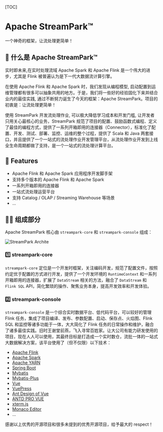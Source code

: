 [TOC]

# Apache StreamPark™

一个神奇的框架，让流处理更简单！

## 🚀 什么是 Apache StreamPark™

实时即未来,在实时处理流域 Apache Spark 和 Apache Flink 是一个伟大的进步，尤其是 Flink 被普遍认为是下一代大数据流计算引擎。

在使用 Apache Flink 和 Apache Spark 时，我们发现从编程模型, 启动配置到运维管理都有很多可以抽象共用的地方。于是，我们将一些好的经验固化下来并结合业内的最佳实践, 通过不断努力诞生了今天的框架：Apache StreamPark。项目的初衷是：让流处理更简单！

使用 StreamPark 开发流处理作业, 可以极大降低学习成本和开发门槛, 让开发者只用关心最核心的业务，StreamPark 规范了项目的配置、鼓励函数式编程、定义了最佳的编程方式，提供了一系列开箱即用的连接器（Connector），标准化了配置、开发、测试、部署、监控、运维的整个过程，提供了 Scala 和 Java 两套接口，并且提供了一个一站式的流处理作业开发管理平台，从流处理作业开发到上线全生命周期都做了支持，是一个一站式的流处理计算平台。

## 🎉 Features

* Apache Flink 和 Apache Spark 应用程序开发脚手架
* 支持多个版本的 Apache Flink 和 Apache Spark
* 一系列开箱即用的连接器
* 一站式流处理运营平台
* 支持 Catalog / OLAP / Streaming Warehouse 等场景
* ...

## 🏳‍🌈 组成部分

Apache StreamPark 核心由 `streampark-core` 和 `streampark-console` 组成：

![StreamPark Archite](https://streampark.apache.org/doc/image/streampark_archite.png)

### 1️⃣ streampark-core

`streampark-core` 定位是一个开发时框架，关注编码开发，规范了配置文件，按照约定优于配置的方式进行开发，提供了一个开发环境的 `RuntimeContext` 和一系列开箱即用的连接器，扩展了 `DataStream` 相关的方法，融合了 `DataStream` 和 `Flink SQL` API，简化繁琐的操作、聚焦业务本身，提高开发效率和开发体验。

### 2️⃣ streampark-console

`streampark-console` 是一个综合实时数据平台、低代码平台，可以较好的管理 Flink 任务，集成了项目编译、发布、参数配置、启动、保存点、火焰图、Flink SQL 和监控等诸多功能于一体，大大简化了 Flink 任务的日常操作和维护，融合了诸多最佳实践。旧时王谢堂前燕，飞入寻常百姓家。让大公司有能力研发使用的项目，现在人人可以使用，其最终目标是打造成一个实时数仓，流批一体的一站式大数据解决方案，该平台使用了（但不仅限）以下技术：

* [Apache Flink](http://flink.apache.org)
* [Apache Spark](http://spark.apache.org)
* [Apache YARN](http://hadoop.apache.org)
* [Spring Boot](https://spring.io/projects/spring-boot/)
* [Mybatis](http://www.mybatis.org)
* [Mybatis-Plus](http://mp.baomidou.com)
* [Vue](https://cn.vuejs.org/)
* [VuePress](https://vuepress.vuejs.org/)
* [Ant Design of Vue](https://antdv.com/)
* [ANTD PRO VUE](https://pro.antdv)
* [xterm.js](https://xtermjs.org/)
* [Monaco Editor](https://microsoft.github.io/monaco-editor/)
* ...

感谢以上优秀的开源项目和很多未提到的优秀开源项目，给予最大的 respect！
